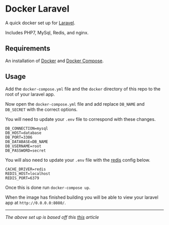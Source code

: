 # Docker Laravel

A quick docker set up for [Laravel][laravel].

Includes PHP7, MySql, Redis, and nginx.

## Requirements

An installation of [Docker][docker] and [Docker Compose][docker-compose].

## Usage

Add the `docker-compose.yml` file and the `docker` directory of this repo to the root of your laravel app.

Now open the `docker-compose.yml` file and add replace `DB_NAME` and `DB_SECRET` with the correct options.

You will need to update your `.env` file to correspond with these changes.

```
DB_CONNECTION=mysql
DB_HOST=database
DB_PORT=3306
DB_DATABASE=DB_NAME
DB_USERNAME=root
DB_PASSWORD=secret
```

You will also need to update your `.env` file with the [redis][redis] config below.

```
CACHE_DRIVER=redis
REDIS_HOST=localhost
REDIS_PORT=6379
```

Once this is done run `docker-compose up`.

When the image has finished building you will be able to view your laravel app at `http://0.0.0.0:8080/`.

---

*The above set up is based off this [this][source] article*

[source]: https://kyleferg.com/laravel-development-with-docker/
[laravel]: https://laravel.com
[redis]: https://redis.io/
[docker]: https://store.docker.com/editions/community/docker-ce-desktop-mac
[docker-compose]: https://docs.docker.com/compose/install/
